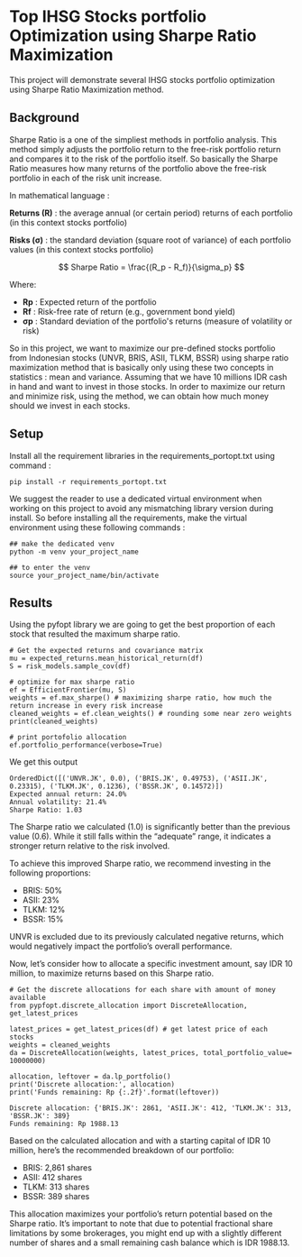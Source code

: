 # Top IHSG Stocks portfolio Optimization using Sharpe Ratio Maximization
This project will demonstrate several IHSG stocks portfolio optimization using Sharpe Ratio Maximization method.

## Background
Sharpe Ratio is a one of the simpliest methods in portfolio analysis. This method simply adjusts the portfolio return to the free-risk portfolio return and compares it to the risk of the portfolio itself. So basically the Sharpe Ratio measures how many returns of the portfolio above the free-risk portfolio in each of the risk unit increase. 

In mathematical language :

__Returns (R)__ : the average annual (or certain period) returns of each portfolio (in this context stocks portfolio)

__Risks (σ)__ : the standard deviation (square root of variance) of each portfolio values (in this context stocks portfolio)

$$
Sharpe Ratio = \frac{(R_p - R_f)}{\sigma_p}
$$

Where:
- __Rp__ : Expected return of the portfolio
- __Rf__ : Risk-free rate of return (e.g., government bond yield)
- __σp__ : Standard deviation of the portfolio's returns (measure of volatility or risk)

So in this project, we want to maximize our pre-defined stocks portfolio from Indonesian stocks (UNVR, BRIS, ASII, TLKM, BSSR) using sharpe ratio maximization method that is basically only using these two concepts in statistics : mean and variance. Assuming that we have 10 millions IDR cash in hand and want to invest in those stocks. In order to maximize our return and minimize risk, using the method, we can obtain how much money should we invest in each stocks.


## Setup
Install all the requirement libraries in the requirements_portopt.txt using command :
```
pip install -r requirements_portopt.txt
```

We suggest the reader to use a dedicated virtual environment when working on this project to avoid any mismatching library version during install. So before installing all the requirements, make the virtual environment using these following commands :
```
## make the dedicated venv
python -m venv your_project_name

## to enter the venv
source your_project_name/bin/activate
```

## Results

Using the pyfopt library we are going to get the best proportion of each stock that resulted the maximum sharpe ratio.

```
# Get the expected returns and covariance matrix
mu = expected_returns.mean_historical_return(df)
S = risk_models.sample_cov(df)

# optimize for max sharpe ratio
ef = EfficientFrontier(mu, S)
weights = ef.max_sharpe() # maximizing sharpe ratio, how much the return increase in every risk increase
cleaned_weights = ef.clean_weights() # rounding some near zero weights
print(cleaned_weights)

# print portofolio allocation
ef.portfolio_performance(verbose=True)
```

We get this output
```
OrderedDict([('UNVR.JK', 0.0), ('BRIS.JK', 0.49753), ('ASII.JK', 0.23315), ('TLKM.JK', 0.1236), ('BSSR.JK', 0.14572)])
Expected annual return: 24.0%
Annual volatility: 21.4%
Sharpe Ratio: 1.03
```

The Sharpe ratio we calculated (1.0) is significantly better than the previous value (0.6). While it still falls within the “adequate” range, it indicates a stronger return relative to the risk involved.

To achieve this improved Sharpe ratio, we recommend investing in the following proportions:

- BRIS: 50%
- ASII: 23%
- TLKM: 12%
- BSSR: 15%

UNVR is excluded due to its previously calculated negative returns, which would negatively impact the portfolio’s overall performance.

Now, let’s consider how to allocate a specific investment amount, say IDR 10 million, to maximize returns based on this Sharpe ratio.

```
# Get the discrete allocations for each share with amount of money available
from pypfopt.discrete_allocation import DiscreteAllocation, get_latest_prices

latest_prices = get_latest_prices(df) # get latest price of each stocks
weights = cleaned_weights
da = DiscreteAllocation(weights, latest_prices, total_portfolio_value= 10000000)

allocation, leftover = da.lp_portfolio()
print('Discrete allocation:', allocation)
print('Funds remaining: Rp {:.2f}'.format(leftover))
```

```
Discrete allocation: {'BRIS.JK': 2861, 'ASII.JK': 412, 'TLKM.JK': 313, 'BSSR.JK': 389}
Funds remaining: Rp 1988.13
```

Based on the calculated allocation and with a starting capital of IDR 10 million, here’s the recommended breakdown of our portfolio:

- BRIS: 2,861 shares
- ASII: 412 shares
- TLKM: 313 shares
- BSSR: 389 shares

This allocation maximizes your portfolio’s return potential based on the Sharpe ratio. It’s important to note that due to potential fractional share limitations by some brokerages, you might end up with a slightly different number of shares and a small remaining cash balance which is IDR 1988.13.

